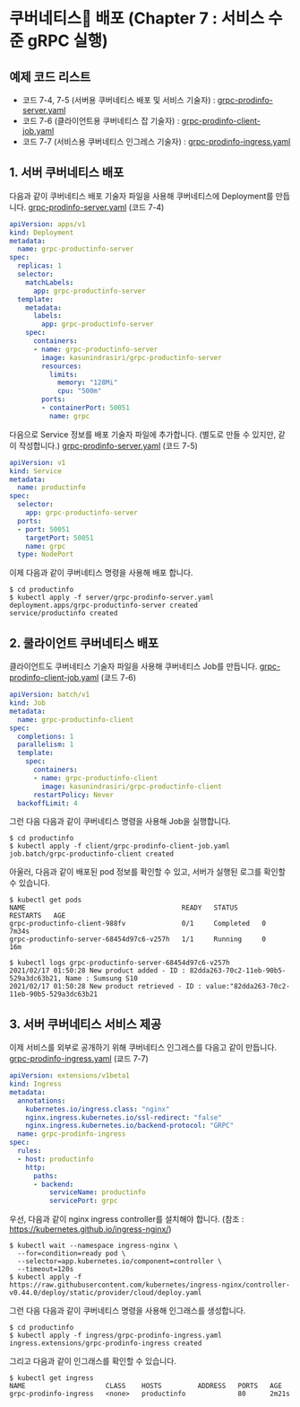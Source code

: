 # 쿠버네티스 배포 (Chapter 7 : 서비스 수준 gRPC 실행)

## 예제 코드 리스트
- 코드 7-4, 7-5 (서버용 쿠버네티스 배포 및 서비스 기술자) : [grpc-prodinfo-server.yaml](productinfo/server/grpc-prodinfo-server.yaml)
- 코드 7-6 (클라이언트용 쿠버네티스 잡 기술자) : [grpc-prodinfo-client-job.yaml](productinfo/client/grpc-prodinfo-client-job.yaml)
- 코드 7-7 (서비스용 쿠버네티스 인그레스 기술자) : [grpc-prodinfo-ingress.yaml](productinfo/ingress/grpc-prodinfo-ingress.yaml)

## 1. 서버 쿠버네티스 배포
다음과 같이 쿠버네티스 배포 기술자 파일을 사용해 쿠버네티스에 Deployment를 만듭니다. [grpc-prodinfo-server.yaml](productinfo/server/grpc-prodinfo-server.yaml) (코드 7-4)
```yml
apiVersion: apps/v1
kind: Deployment
metadata:
  name: grpc-productinfo-server
spec:
  replicas: 1
  selector:
    matchLabels:
      app: grpc-productinfo-server
  template:
    metadata:
      labels:
        app: grpc-productinfo-server
    spec:
      containers:
      - name: grpc-productinfo-server
        image: kasunindrasiri/grpc-productinfo-server
        resources:
          limits:
            memory: "128Mi"
            cpu: "500m"
        ports:
        - containerPort: 50051
          name: grpc
```

다음으로 Service 정보를 배포 기술자 파일에 추가합니다. (별도로 만들 수 있지만, 같이 작성합니다.) [grpc-prodinfo-server.yaml](productinfo/server/grpc-prodinfo-server.yaml) (코드 7-5)

```yml
apiVersion: v1
kind: Service
metadata:
  name: productinfo
spec:
  selector:
    app: grpc-productinfo-server
  ports:
  - port: 50051
    targetPort: 50051
    name: grpc
  type: NodePort
```

이제 다음과 같이 쿠버네티스 명령을 사용해 배포 합니다.

```shell
$ cd productinfo
$ kubectl apply -f server/grpc-prodinfo-server.yaml
deployment.apps/grpc-productinfo-server created
service/productinfo created
```

## 2. 쿨라이언트 쿠버네티스 배포
클라이언트도 쿠버네티스 기술자 파일을 사용해 쿠버네티스 Job를 만듭니다. [grpc-prodinfo-client-job.yaml](productinfo/client/grpc-prodinfo-client-job.yaml) (쿄드 7-6)

```yml
apiVersion: batch/v1
kind: Job
metadata:
  name: grpc-productinfo-client
spec:
  completions: 1
  parallelism: 1
  template:
    spec:
      containers:
      - name: grpc-productinfo-client
        image: kasunindrasiri/grpc-productinfo-client
      restartPolicy: Never
  backoffLimit: 4
```

그런 다음 다음과 같이 쿠버네티스 명령을 사용해 Job을 실행합니다.

```shell
$ cd productinfo
$ kubectl apply -f client/grpc-prodinfo-client-job.yaml
job.batch/grpc-productinfo-client created
```

아울러, 다음과 같이 배포된 pod 정보를 확인할 수 있고, 서버가 실행된 로그를 확인할 수 있습니다.
```shell
$ kubectl get pods
NAME                                       READY   STATUS      RESTARTS   AGE
grpc-productinfo-client-988fv              0/1     Completed   0          7m34s
grpc-productinfo-server-68454d97c6-v257h   1/1     Running     0          16m

$ kubectl logs grpc-productinfo-server-68454d97c6-v257h
2021/02/17 01:50:28 New product added - ID : 82dda263-70c2-11eb-90b5-529a3dc63b21, Name : Sumsung S10
2021/02/17 01:50:28 New product retrieved - ID : value:"82dda263-70c2-11eb-90b5-529a3dc63b21
```

## 3. 서버 쿠버네티스 서비스 제공
이제 서비스를 외부로 공개하기 위해 쿠버네티스 인그레스를 다음고 같이 만듭니다. [grpc-prodinfo-ingress.yaml](productinfo/ingress/grpc-prodinfo-ingress.yaml) (쿄드 7-7)

```yml
apiVersion: extensions/v1beta1
kind: Ingress
metadata:
  annotations:
    kubernetes.io/ingress.class: "nginx"
    nginx.ingress.kubernetes.io/ssl-redirect: "false"
    nginx.ingress.kubernetes.io/backend-protocol: "GRPC"
  name: grpc-prodinfo-ingress
spec:
  rules:
  - host: productinfo
    http:
      paths:
      - backend:
          serviceName: productinfo
          servicePort: grpc
```

우선, 다음과 같이 nginx ingress controller를 설치해야 합니다. (참조 : https://kubernetes.github.io/ingress-nginx/)

```shell
$ kubectl wait --namespace ingress-nginx \
  --for=condition=ready pod \
  --selector=app.kubernetes.io/component=controller \
  --timeout=120s
$ kubectl apply -f https://raw.githubusercontent.com/kubernetes/ingress-nginx/controller-v0.44.0/deploy/static/provider/cloud/deploy.yaml
```

그런 다음 다음과 같이 쿠버네티스 명령을 사용해 인그래스를 생성합니다.

```shell
$ cd productinfo
$ kubectl apply -f ingress/grpc-prodinfo-ingress.yaml
ingress.extensions/grpc-prodinfo-ingress created
```

그리고 다음과 같이 인그래스를 확인할 수 있습니다.
```shell
$ kubectl get ingress
NAME                    CLASS    HOSTS         ADDRESS   PORTS   AGE
grpc-prodinfo-ingress   <none>   productinfo             80      2m21s
```
